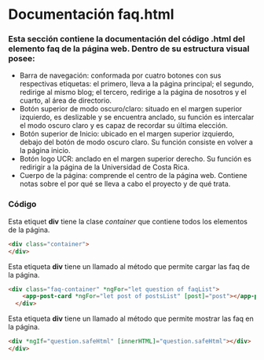# Documentación faq.html

### Esta sección contiene la documentación del código .html del elemento faq de la página web. Dentro de su estructura visual posee: 
*  Barra de navegación: conformada por cuatro botones con sus respectivas etiquetas: el primero, lleva a la página principal; el segundo, redirige al mismo blog; el tercero, redirige a la página de nosotros y el cuarto, al área de directorio.
*  Botón superior de modo oscuro/claro: situado en el margen superior izquierdo, es deslizable y se encuentra anclado, su función es intercalar el modo oscuro claro y es capaz de recordar su última elección.
*  Botón superior de Inicio: ubicado en el margen superior izquierdo, debajo del botón de modo oscuro claro. Su función consiste en volver a la página inicio.
*  Botón logo UCR: anclado en el margen superior derecho. Su función es redirigir a la página de la Universidad de Costa Rica.
*  Cuerpo de la página: comprende el centro de la página web. Contiene notas sobre el por qué se lleva a cabo el proyecto y de qué trata.

### Código
Esta etiquet **div** tiene la clase *container* que contiene todos los elementos de la página.
``` html
<div class="container">  
</div>
```
 Esta etiqueta **div** tiene un llamado al método que permite cargar las faq de la página.
``` html
<div class="faq-container" *ngFor="let question of faqList">
    <app-post-card *ngFor="let post of postsList" [post]="post"></app-post-card>
  </div>
```
 Esta etiqueta **div** tiene un llamado al método que permite mostrar las faq en la página.
``` html
<div *ngIf="question.safeHtml" [innerHTML]="question.safeHtml"></div>
</div>
```
